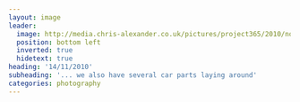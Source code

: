 ```yaml
---
layout: image
leader:
  image: http://media.chris-alexander.co.uk/pictures/project365/2010/nov/14/141110.jpg
  position: bottom left
  inverted: true
  hidetext: true
heading: '14/11/2010'
subheading: '... we also have several car parts laying around'
categories: photography
---
```

